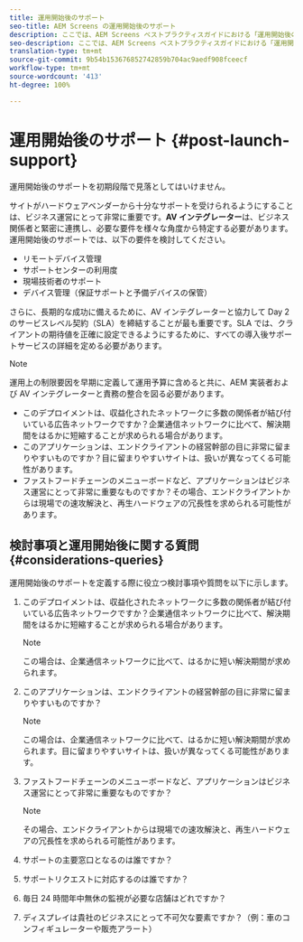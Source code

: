```yaml
---
title: 運用開始後のサポート
seo-title: AEM Screens の運用開始後のサポート
description: ここでは、AEM Screens ベストプラクティスガイドにおける「運用開始後のサポート」について説明します
seo-description: ここでは、AEM Screens ベストプラクティスガイドにおける「運用開始後のサポート」について説明します
translation-type: tm+mt
source-git-commit: 9b54b153676852742859b704ac9aedf908fceecf
workflow-type: tm+mt
source-wordcount: '413'
ht-degree: 100%

---
```



# 運用開始後のサポート {#post-launch-support}


運用開始後のサポートを初期段階で見落としてはいけません。

サイトがハードウェアベンダーから十分なサポートを受けられるようにすることは、ビジネス運営にとって非常に重要です。**AV インテグレーター**&#x200B;は、ビジネス関係者と緊密に連携し、必要な要件を様々な角度から特定する必要があります。運用開始後のサポートでは、以下の要件を検討してください。

* リモートデバイス管理
* サポートセンターの利用度
* 現場技術者のサポート
* デバイス管理（保証サポートと予備デバイスの保管）

さらに、長期的な成功に備えるために、AV インテグレーターと協力して Day 2 のサービスレベル契約（SLA）を締結することが最も重要です。SLA では、クライアントの期待値を正確に設定できるようにするために、すべての導入後サポートサービスの詳細を定める必要があります。

>[!NOTE]
>
>運用上の制限要因を早期に定義して運用予算に含めると共に、AEM 実装者および AV インテグレーターと責務の整合を図る必要があります。
>
>* このデプロイメントは、収益化されたネットワークに多数の関係者が結び付いている広告ネットワークですか？企業通信ネットワークに比べて、解決期間をはるかに短縮することが求められる場合があります。
>* このアプリケーションは、エンドクライアントの経営幹部の目に非常に留まりやすいものですか？目に留まりやすいサイトは、扱いが異なってくる可能性があります。
>* ファストフードチェーンのメニューボードなど、アプリケーションはビジネス運営にとって非常に重要なものですか？その場合、エンドクライアントからは現場での速攻解決と、再生ハードウェアの冗長性を求められる可能性があります。


## 検討事項と運用開始後に関する質問 {#considerations-queries}

運用開始後のサポートを定義する際に役立つ検討事項や質問を以下に示します。

1. このデプロイメントは、収益化されたネットワークに多数の関係者が結び付いている広告ネットワークですか？企業通信ネットワークに比べて、解決期間をはるかに短縮することが求められる場合があります。 
   >[!NOTE]
   >
   > この場合は、企業通信ネットワークに比べて、はるかに短い解決期間が求められます。

1. このアプリケーションは、エンドクライアントの経営幹部の目に非常に留まりやすいものですか？

   >[!NOTE]
   >
   > この場合は、企業通信ネットワークに比べて、はるかに短い解決期間が求められます。目に留まりやすいサイトは、扱いが異なってくる可能性があります。

1. ファストフードチェーンのメニューボードなど、アプリケーションはビジネス運営にとって非常に重要なものですか？

   >[!NOTE]
   >
   > その場合、エンドクライアントからは現場での速攻解決と、再生ハードウェアの冗長性を求められる可能性があります。

1. サポートの主要窓口となるのは誰ですか？

1. サポートリクエストに対応するのは誰ですか？

1. 毎日 24 時間年中無休の監視が必要な店舗はどれですか？

1. ディスプレイは貴社のビジネスにとって不可欠な要素ですか？（例：車のコンフィギュレーターや販売アラート）
